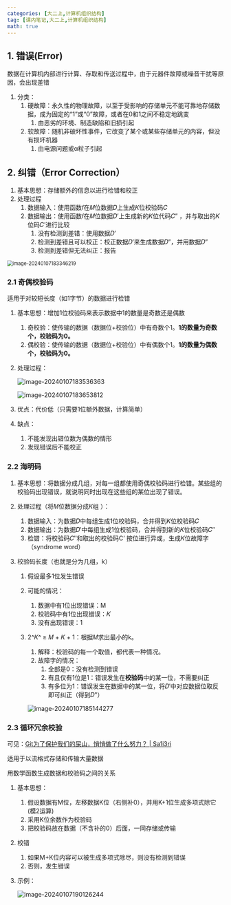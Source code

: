 ```yaml
---
categories: [大二上,计算机组织结构]
tag: [课内笔记,大二上,计算机组织结构] 
math: true
---
```


## 1. 错误(Error)

数据在计算机内部进行计算、存取和传送过程中，由于元器件故障或噪音干扰等原因，会出现差错

1. 分类：
   1. 硬故障：永久性的物理故障，以至于受影响的存储单元不能可靠地存储数据，成为固定的“1”或“0”故障，或者在0和1之间不稳定地跳变
      1. 由恶劣的环境、制造缺陷和旧损引起
   2. 软故障：随机非破坏性事件，它改变了某个或某些存储单元的内容，但没有损坏机器
      1. 由电源问题或α粒子引起

## 2. 纠错（Error Correction）

1. 基本思想：存储额外的信息以进行检错和校正
2. 处理过程
   1. 数据输入：使用函数𝑓在𝑀位数据𝐷上生成𝐾位校验码𝐶
   2. 数据输出：使用函数𝑓在𝑀位数据𝐷’上生成新的𝐾位代码𝐶” ，并与取出的𝐾位码𝐶’进行比较
      1. 没有检测到差错：使用数据𝐷’
      2. 检测到差错且可以校正：校正数据𝐷’来生成数据𝐷”，并用数据𝐷”
      3. 检测到差错但无法纠正：报告

<img src="https://salieri-typora.oss-cn-shanghai.aliyuncs.com/img/markdown/image-20240107183346219.png" alt="image-20240107183346219" style="zoom:80%;" />

### 2.1 奇偶校验码

适用于对较短长度（如1字节）的数据进行检错

1. 基本思想：增加1位校验码来表示数据中1的数量是奇数还是偶数

   1. 奇校验：使传输的数据（数据位+校验位）中有奇数个1。**1的数量为奇数个，校验码为0。**
   2. 偶校验：使传输的数据（数据位+校验位）中有偶数个1。**1的数量为偶数个，校验码为0。**

2. 处理过程：

   ![image-20240107183536363](https://salieri-typora.oss-cn-shanghai.aliyuncs.com/img/markdown/image-20240107183536363.png)

   ![image-20240107183653812](https://salieri-typora.oss-cn-shanghai.aliyuncs.com/img/markdown/image-20240107183653812.png)

3. 优点：代价低（只需要1位额外数据，计算简单）

4. 缺点：

   1. 不能发现出错位数为偶数的情形
   2. 发现错误后不能校正

### 2.2 海明码

1. 基本思想：将数据分成几组，对每一组都使用奇偶校验码进行检错。某些组的校验码出现错误，就说明同时出现在这些组的某位出现了错误。

2. 处理过程（将𝑀位数据分成𝐾组 ）：

   1. 数据输入：为数据𝐷中每组生成1位校验码，合并得到𝐾位校验码𝐶
   2. 数据输出：为数据𝐷′中每组生成1位校验码，合并得到新的𝐾位校验码𝐶′′
   3. 检错：将校验码𝐶′′和取出的校验码C’ 按位进行异或，生成𝐾位故障字（syndrome word）

3. 校验码长度（也就是分为几组，k）

   1. 假设最多1位发生错误

   2. 可能的情况：

      1. 数据中有1位出现错误：M
      2. 校验码中有1位出现错误：𝐾
      3. 没有出现错误：1

   3. 2^𝐾^ ≥ 𝑀 + 𝐾 + 1：根据𝑀求出最小的k。

      1. 解释：校验码的每一个取值，都代表一种情况。
      2. 故障字的情况：
         1. 全部是0：没有检测到错误
         2. 有且仅有1位是1：错误发生在**校验码**中的某一位，不需要纠正
         3. 有多位为1：错误发生在数据中的某一位，将𝐷′中对应数据位取反即可纠正（得到𝐷"）

      ![image-20240107185144277](https://salieri-typora.oss-cn-shanghai.aliyuncs.com/img/markdown/image-20240107185144277.png)

      



### 2.3 循环冗余校验

可见：[Git为了保护我们的屎山，悄悄做了什么努力？ | Sa1i3ri](https://sa1i3ri.github.io/posts/校检和/)

适用于以流格式存储和传输大量数据

用数学函数生成数据和校验码之间的关系

1. 基本思想：

   1. 假设数据有M位，左移数据K位（右侧补0），并用K+1位生成多项式除它 (模2运算)
   2. 采用K位余数作为校验码
   3. 把校验码放在数据（不含补的0）后面，一同存储或传输

2. 校错

   1. 如果M+K位内容可以被生成多项式除尽，则没有检测到错误
   2.  否则，发生错误

3. 示例：

   ![image-20240107190126244](https://salieri-typora.oss-cn-shanghai.aliyuncs.com/img/markdown/image-20240107190126244.png)

   

